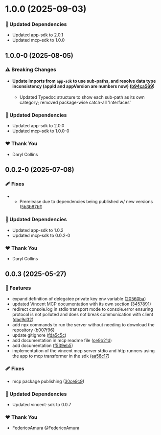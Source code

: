 # 1.0.0 (2025-09-03)

### 🧱 Updated Dependencies

- Updated app-sdk to 2.0.1
- Updated mcp-sdk to 1.0.0

## 1.0.0-0 (2025-08-05)

### ⚠️ Breaking Changes

- #### Update imports from `app-sdk` to use sub-paths, and resolve data type inconsistency (appId and appVersion are numbers now) ([b94ca569](https://github.com/LIT-Protocol/Vincent/commit/b94ca569))
  - Updated Typedoc structure to show each sub-path as its own category; removed package-wise catch-all 'Interfaces'

### 🧱 Updated Dependencies

- Updated app-sdk to 2.0.0
- Updated mcp-sdk to 1.0.0-0

### ❤️ Thank You

- Daryl Collins

## 0.0.2-0 (2025-07-08)

### 🩹 Fixes

- - Prerelease due to dependencies being published w/ new versions ([5b3b87bf](https://github.com/LIT-Protocol/Vincent/commit/5b3b87bf))

### 🧱 Updated Dependencies

- Updated app-sdk to 1.0.2
- Updated mcp-sdk to 0.0.2-0

### ❤️ Thank You

- Daryl Collins

## 0.0.3 (2025-05-27)

### 🚀 Features

- expand definition of delegatee private key env variable ([20560ba](https://github.com/LIT-Protocol/Vincent/commit/20560ba))
- updated Vincent MCP documentation with its own section ([3457891](https://github.com/LIT-Protocol/Vincent/commit/3457891))
- redirect console.log in stdio transport mode to console.error ensuring protocol is not polluted and does not break communication with client ([dac9d32](https://github.com/LIT-Protocol/Vincent/commit/dac9d32))
- add npx commands to run the server without needing to download the repository ([b007f96](https://github.com/LIT-Protocol/Vincent/commit/b007f96))
- update gitignore ([fda5c5c](https://github.com/LIT-Protocol/Vincent/commit/fda5c5c))
- add documentation in mcp readme file ([ce9b21d](https://github.com/LIT-Protocol/Vincent/commit/ce9b21d))
- add documentation ([f539eb5](https://github.com/LIT-Protocol/Vincent/commit/f539eb5))
- implementation of the vincent mcp server stdio and http runners using the app to mcp transformer in the sdk ([aa58c17](https://github.com/LIT-Protocol/Vincent/commit/aa58c17))

### 🩹 Fixes

- mcp package publishing ([30ce9c9](https://github.com/LIT-Protocol/Vincent/commit/30ce9c9))

### 🧱 Updated Dependencies

- Updated vincent-sdk to 0.0.7

### ❤️ Thank You

- FedericoAmura @FedericoAmura
